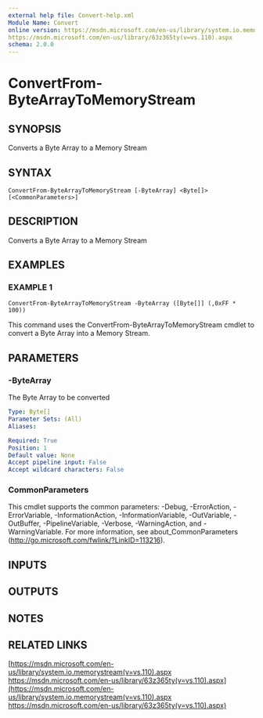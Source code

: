 ```yaml
---
external help file: Convert-help.xml
Module Name: Convert
online version: https://msdn.microsoft.com/en-us/library/system.io.memorystream(v=vs.110).aspx
https://msdn.microsoft.com/en-us/library/63z365ty(v=vs.110).aspx
schema: 2.0.0
---
```


# ConvertFrom-ByteArrayToMemoryStream

## SYNOPSIS
Converts a Byte Array to a Memory Stream

## SYNTAX

```
ConvertFrom-ByteArrayToMemoryStream [-ByteArray] <Byte[]> [<CommonParameters>]
```

## DESCRIPTION
Converts a Byte Array to a Memory Stream

## EXAMPLES

### EXAMPLE 1
```
ConvertFrom-ByteArrayToMemoryStream -ByteArray ([Byte[]] (,0xFF * 100))
```

This command uses the ConvertFrom-ByteArrayToMemoryStream cmdlet to convert a Byte Array into a Memory Stream.

## PARAMETERS

### -ByteArray
The Byte Array to be converted

```yaml
Type: Byte[]
Parameter Sets: (All)
Aliases:

Required: True
Position: 1
Default value: None
Accept pipeline input: False
Accept wildcard characters: False
```

### CommonParameters
This cmdlet supports the common parameters: -Debug, -ErrorAction, -ErrorVariable, -InformationAction, -InformationVariable, -OutVariable, -OutBuffer, -PipelineVariable, -Verbose, -WarningAction, and -WarningVariable.
For more information, see about_CommonParameters (http://go.microsoft.com/fwlink/?LinkID=113216).

## INPUTS

## OUTPUTS

## NOTES

## RELATED LINKS

[https://msdn.microsoft.com/en-us/library/system.io.memorystream(v=vs.110).aspx
https://msdn.microsoft.com/en-us/library/63z365ty(v=vs.110).aspx](https://msdn.microsoft.com/en-us/library/system.io.memorystream(v=vs.110).aspx
https://msdn.microsoft.com/en-us/library/63z365ty(v=vs.110).aspx)

